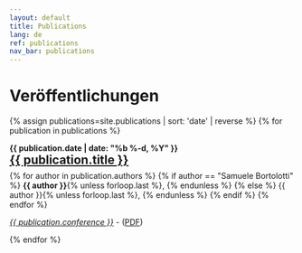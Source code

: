```yaml
---
layout: default
title: Publications
lang: de
ref: publications
nav_bar: publications
---
```

# Veröffentlichungen

{% assign publications=site.publications | sort: 'date' | reverse %}
{% for publication in publications %}
<div class="post">
  <span style="font-weight: bold">{{ publication.date | date: "%b %-d, %Y" }}</span>
  <h2 style="margin:0px">
    <a class="post-link" href="{{ publication.url | prepend: site.baseurl }}">{{ publication.title }}</a>
  </h2>
  <p style="margin: 0.5em 0em;">
  {% for author in publication.authors %}
  {% if author == "Samuele Bortolotti" %}
    <b>{{ author }}</b>{% unless forloop.last %}, {% endunless %}
  {% else %}
    {{ author }}{% unless forloop.last %}, {% endunless %}
  {% endif %}
  {% endfor %}
  </p>
  <p><a href="{{ publication.conference_url }}"><em>{{ publication.conference }}</em></a> - (<a href="{{ publication.paper }}">PDF</a>)</p>
</div>
{% endfor %}